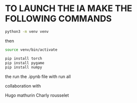 # TO LAUNCH THE IA MAKE THE FOLLOWING COMMANDS


```sh
python3 -m venv venv
```
then

```sh
source venv/bin/activate
```


```sh
pip install torch
pip install pygame
pip install numpy
```

the run the .ipynb file with run all

collaboration with

Hugo mathurin
Charly rousselet